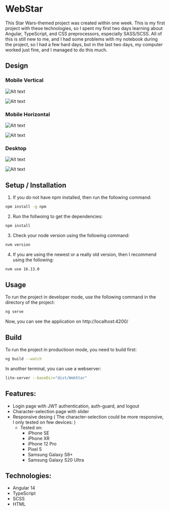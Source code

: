 # WebStar

This Star Wars-themed project was created within one week.
This is my first project with these technologies, so I spent my first two days learning about Angular, TypeScript, and CSS preprocessors,
especially SASS/SCSS. All of this is still new to me, and I had some problems with my notebook during the project, so I had a few hard days,
but in the last two days, my computer worked just fine, and I managed to do this much.

## Design

### Mobile Vertical
![Alt text](./design/login-mobile-vertical.png )

![Alt text](./design/cs-mobile-vertical.png )

### Mobile Horizontal
![Alt text](./design/login-mobile-horizontal.png )

![Alt text](./design/cs-mobile-horizontal.png )

### Desktop
![Alt text](./design/login-desktop.png )

![Alt text](./design/cs-desktop.png )

## Setup / Installation

1. If you do not have npm installed, then run the following command:

```bash
npm install -g npm
```

2. Run the follwoing to get the dependencies:

```bash
npm install
```

3. Check your node version using the following command:

```bash
nvm version
```

4. If you are using the newest or a really old version, then I recommend using the following:

```bash
nvm use 16.13.0
```

## Usage

To run the project in developer mode, use the following command in the directory of the project:

```bash
ng serve
```

Now, you can see the application on http://localhost:4200/

## Build

To run the project in productioon mode, you need to build first:

```bash
ng build --watch
```

In another terminal, you can use a webserver:

```bash
lite-server --baseDir="dist/WebStar"
```

## Features:

- Login page with JWT authentication, auth-guard, and logout
- Character-selection page with slider
- Responsive desing ( The character-selection could be more responsive, I only tested on few devices: )
  - Tested on:
    - iPhone SE
    - iPhone XR
    - iPhone 12 Pro
    - Pixel 5
    - Samsung Galaxy S8+
    - Samsung Galaxy S20 Ultra
   
## Technologies:

- Angular 14
- TypeScript
- SCSS
- HTML

